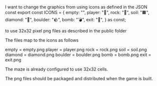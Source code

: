 I want to change the graphics from using icons as defined in the JSON const
export const ICONS = {
  empty: "",
  player: "🧑",
  rock: "🧱",
  soil: "🟫",
  diamond: "💎",
  boulder: "🪨",
  bomb: "💣",
  exit: "🚪",
} as const;

to use 32x32 pixel png files as described in the public folder

The files map to the icons as follows

empty = empty.png
player  = player.png
rock = rock.png
soil = soil.png
diamond = diamond.png
boulder = boulder.png
bomb = bomb.png
exit = exit.png

The maze is already configured to use 32x32 cells.

The png files should be packaged and distributed when the game is built.